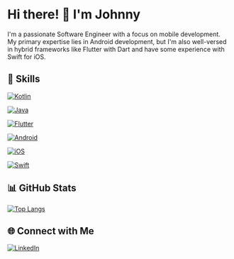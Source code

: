 # Hi there! 👋 I'm Johnny

I'm a passionate Software Engineer with a focus on mobile development. My primary expertise lies in Android development, but I'm also well-versed in hybrid frameworks like Flutter with Dart and have some experience with Swift for iOS.

## 🚀 Skills
[![Kotlin](https://img.shields.io/badge/Kotlin-%230095D5.svg?&style=for-the-badge&logo=kotlin&logoColor=white)](https://kotlinlang.org/docs/home.html)

[![Java](https://img.shields.io/badge/Java-%23ED8B00.svg?&style=for-the-badge&logo=java&logoColor=white)](https://docs.oracle.com/en/java/)

[![Flutter](https://img.shields.io/badge/Flutter-%2302569B.svg?&style=for-the-badge&logo=flutter&logoColor=white)](https://flutter.dev/docs)

[![Android](https://img.shields.io/badge/Android-%233DDC84.svg?&style=for-the-badge&logo=android&logoColor=white)](https://developer.android.com/docs)

[![iOS](https://img.shields.io/badge/iOS-%23000000.svg?&style=for-the-badge&logo=apple&logoColor=white)](https://developer.apple.com/documentation/)

[![Swift](https://img.shields.io/badge/Swift-%23FA7343.svg?&style=for-the-badge&logo=swift&logoColor=white)](https://developer.apple.com/documentation/swift/)

## 📊 GitHub Stats
[![Top Langs](https://github-readme-stats.vercel.app/api/top-langs/?username=johnnyFa&theme=tokyonight)](https://github.com/johnnyFa)

## 🌐 Connect with Me
[![LinkedIn](https://img.shields.io/badge/LinkedIn-Johnny_Fagundes-0077B5?style=for-the-badge&logo=linkedin&logoColor=white)](https://www.linkedin.com/in/johnny-fagundes/)


